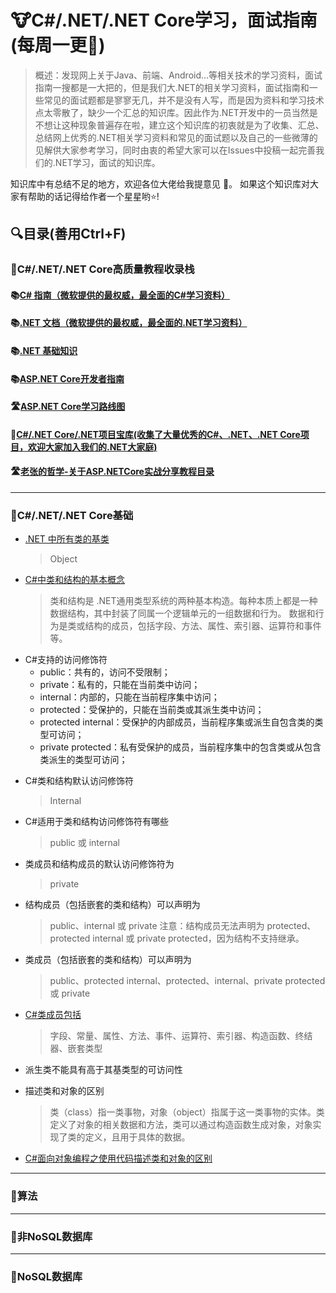 # 🐮C#/.NET/.NET Core学习，面试指南(每周一更🌋)
> 概述：发现网上关于Java、前端、Android...等相关技术的学习资料，面试指南一搜都是一大把的，但是我们大.NET的相关学习资料，面试指南和一些常见的面试题都是寥寥无几，并不是没有人写，而是因为资料和学习技术点太零散了，缺少一个汇总的知识库。因此作为.NET开发中的一员当然是不想让这种现象普遍存在啦，建立这个知识库的初衷就是为了收集、汇总、总结网上优秀的.NET相关学习资料和常见的面试题以及自己的一些微薄的见解供大家参考学习，同时由衷的希望大家可以在Issues中投稿一起完善我们的.NET学习，面试的知识库。

知识库中有总结不足的地方，欢迎各位大佬给我提意见 🙌。
如果这个知识库对大家有帮助的话记得给作者一个星星哟⭐! 



## 🔍目录(善用Ctrl+F)

### 🔖C#/.NET/.NET Core高质量教程收录栈
#### 📚[C# 指南（微软提供的最权威，最全面的C#学习资料）][1]
  [1]: https://docs.microsoft.com/zh-cn/dotnet/csharp/
#### 📚[.NET 文档（微软提供的最权威，最全面的.NET学习资料）][3]
  [3]:https://docs.microsoft.com/zh-cn/dotnet/
#### 📚[.NET 基础知识][2]
  [2]:https://docs.microsoft.com/zh-cn/dotnet/core/introduction
#### 📚[ASP.NET Core开发者指南][4]
  [4]:https://github.com/MoienTajik/AspNetCore-Developer-Roadmap/blob/master/ReadMe.zh-Hans.md
#### 🛣️[ASP.NET Core学习路线图][6]
   [6]:https://github.com/YSGStudyHards/DotNetGuide/blob/main/docs/dotNet/picture/dotNetRoadMap/aspnetcore-developer-roadmap.zh-Hans.png
#### 🏡[C#/.NET Core/.NET项目宝库(收集了大量优秀的C#、.NET、.NET Core项目，欢迎大家加入我们的.NET大家庭)][7]
   [7]:https://github.com/dotNetTreasury
#### 🛣️[老张的哲学-关于ASP.NETCore实战分享教程目录][8]
   [8]:https://www.cnblogs.com/laozhang-is-phi/p/all-knowledge-for-netcore.html#autoid-1-0-0
---

### 📖C#/.NET/.NET Core基础
*  [.NET 中所有类的基类][5]
   >Object

   [5]: https://docs.microsoft.com/zh-cn/dotnet/api/system.object?view=netcore-3.1
   
*  [C#中类和结构的基本概念][8]
   > 类和结构是 .NET通用类型系统的两种基本构造。每种本质上都是一种数据结构，其中封装了同属一个逻辑单元的一组数据和行为。 数据和行为是类或结构的成员，包括字段、方法、属性、索引器、运算符和事件等。
  
  [8]:https://docs.microsoft.com/zh-cn/dotnet/csharp/programming-guide/classes-and-structs/
   
- C#支持的访问修饰符
    - public：共有的，访问不受限制；
    - private：私有的，只能在当前类中访问；
    - internal：内部的，只能在当前程序集中访问；
    - protected：受保护的，只能在当前类或其派生类中访问；
    - protected  internal：受保护的内部成员，当前程序集或派生自包含类的类型可访问；
    - private protected：私有受保护的成员，当前程序集中的包含类或从包含类派生的类型可访问；

*  C#类和结构默认访问修饰符
   > Internal
   
*  C#适用于类和结构访问修饰符有哪些
   > public 或 internal

*  类成员和结构成员的默认访问修饰符为
   > private

*  结构成员（包括嵌套的类和结构）可以声明为
   > public、internal 或 private   注意：结构成员无法声明为 protected、protected internal 或 private protected，因为结构不支持继承。
   
*  类成员（包括嵌套的类和结构）可以声明为
   > public、protected internal、protected、internal、private protected 或 private

*  [C#类成员包括][9]
   >字段、常量、属性、方法、事件、运算符、索引器、构造函数、终结器、嵌套类型

[9]:https://docs.microsoft.com/zh-cn/dotnet/csharp/programming-guide/classes-and-structs/members

*  派生类不能具有高于其基类型的可访问性

*  描述类和对象的区别
   >类（class）指一类事物，对象（object）指属于这一类事物的实体。类定义了对象的相关数据和方法，类可以通过构造函数生成对象，对象实现了类的定义，且用于具体的数据。

*  [C#面向对象编程之使用代码描述类和对象的区别][10]

[10]:https://www.cnblogs.com/Can-daydayup/p/13894227.html


---


### 🧮算法


---


### 🍇非NoSQL数据库


---


### 🍉NoSQL数据库
















